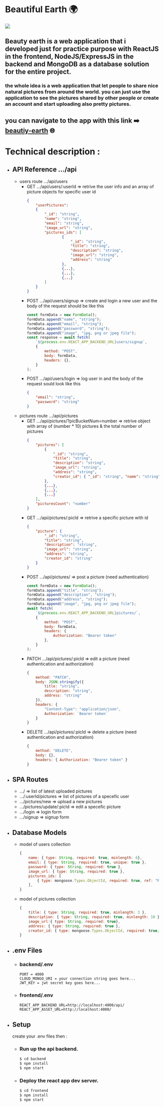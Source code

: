 # Beautiful Earth :earth_africa:

![](./frontend/src/images/beautiful-earth.png)

## Beauty earth is a web application that i developed just for practice purpose with ReactJS in the frontend, NodeJS/ExpressJS in the backend and MongoDB as a database solution for the entire project.


### the whole idea is a web application that let people to share nice natural pictures from around the world. you can just use the application to see the pictures shared by other people or create an account and start uploading also pretty pictures.
## you can navigate to the app with this link :arrow_right: [beautiy-earth](https://beautiy-earth.herokuapp.com/) :globe_with_meridians:

# Technical description :

- ## API Reference .../api
    - users route .../api/users
        - GET .../api/users/:userId => retrive the user info and an array of picture objects for specific user id 
            ```json
            { 
                "userPictures":
                { 
                    "_id": "string", 
                    "name": "string", 
                    "email": "string", 
                    "image_url": "string", 
                    "pictures_ids": [
                            {
                                "_id": "string",
                                "title": "string",
                                "description": "string",
                                "image_url": "string",
                                "address": "string"
                            }, 
                            {...}, 
                            {...},
                            {...}
                    ] 
                } 
            }
            ```
        - POST .../api/users/signup => create and login a new user and the body of the request should be like this
            ```javascript
            const formData = new FormData();
            formData.append("name", "string");
            formData.append("email", "string");
            formData.append("password", "string");
            formData.append("image", "jpg, png or jpeg file");
            const response = await fetch(
                `${process.env.REACT_APP_BACKEND_URL}users/signup`,
                {
                    method: "POST",
                    body: formData,
                    headers: {},
                }
            );
            ```
        - POST .../api/users/login => log user in and the body of the request sould look like this 
            ```json 
            { 
                "email": "string", 
                "password": "string"
            }
            ```
    - pictures route .../api/pictures
        - GET .../api/pictures/?picBucketNum=number => retrive object with array of (number * 10) pictures & the total number of pictures 
            ```json
            { 
                "pictures": [ 
                    { 
                        "_id": "string", 
                        "title": "string", 
                        "description": "string", 
                        "image_url": "string",
                        "address": "string",
                        "creator_id": { "_id": "string", "name": "string", "image_url": "string" }
                    }, 
                    {...}, 
                    {...}, 
                    {...} 
                ], 
                "picturesCount": "number"
            }
            ```
        - GET .../api/pictures/:picId => retrive a specific picture with id 
            ```json
            {
                "picture": {
                    "_id": "string", 
                    "title": "string", 
                    "description": "string", 
                    "image_url": "string", 
                    "address": "string", 
                    "creator_id": "string"
                }
            }
            ```
        - POST .../api/pictures/ => post a picture (need authentication)
            ```javascript
            const formData = new FormData();
            formData.append("title", "string");
            formData.append("description", "string");
            formData.append("address", "string");
            formData.append("image", "jpg, png or jpeg file");
            await fetch(
                `${process.env.REACT_APP_BACKEND_URL}pictures/`,
                {
                    method: "POST",
                    body: formData,
                    headers: {
                        Authorization: "Bearer token"
                    },
                }
            );
            ```
        - PATCH .../api/pictures/:picId => edit a picture (need authentication and authorization)
            ```javascript
            {
                method: "PATCH",
                body: JSON.stringify({
                    title: "string",
                    description: "string",
                    address: "string"
                }),
                headers: {
                    "Content-Type": "application/json",
                    Authorization: `Bearer token`
                }
            }
            ```
        - DELETE .../api/pictures/:picId => delete a picture (need authentication and authorization)
            ```javascript
            {
                method: "DELETE",
                body: {},
                headers: { Authorization: "Bearer token" }
            }
            ```
- ## SPA Routes
    - .../ => list of latest uploaded pictures
    - .../:userId/pictures => list of pictures of a specefic user
    - .../pictures/new => upload a new pictures
    - .../pictures/update/:picId => edit a specefic picture
    - .../login => login form
    - .../signup => signup form
- ## Database Models
    - model of users collection
        ```javascript
        {
            name: { type: String, required: true, minlength: 6},
            email: { type: String, required: true, unique: true },
            password: { type: String, required: true },
            image_url: { type: String, required: true },
            pictures_ids: [
                { type: mongoose.Types.ObjectId, required: true, ref: "Picture" },
            ],
        }
        ```
    - model of pictures collection
        ```javascript
        {
            title: { type: String, required: true, minlength: 3 },
            description: { type: String, required: true, minlength: 10 },
            image_url:{ type: String, required: true},
            address: { type: String, required: true },
            creator_id: { type: mongoose.Types.ObjectId, required: true, ref: "User"}
        }
        ```
- ## .env Files
    - ### backend/.env
        ```
        PORT = 4000
        CLOUD_MONGO_URI = your connection string goes here...
        JWT_KEY = jwt secret key goes here...
        ```
    - ### frontend/.env
        ```
        REACT_APP_BACKEND_URL=http://localhost:4000/api/
        REACT_APP_ASSET_URL=http://localhost:4000/
        ```
- ## Setup
    create your .env files then :
    - ### Run up the api backend.
        ```sh
        $ cd backend
        $ npm install
        $ npm start
        ```
    - ### Deploy the react app dev server.
        ```sh
        $ cd frontend
        $ npm install
        $ npm start
        ```